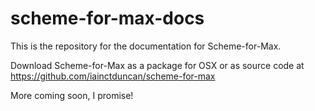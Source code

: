 # scheme-for-max-docs
This is the repository for the documentation for Scheme-for-Max.

Download Scheme-for-Max as a package for OSX or as source code at https://github.com/iainctduncan/scheme-for-max

More coming soon, I promise!



